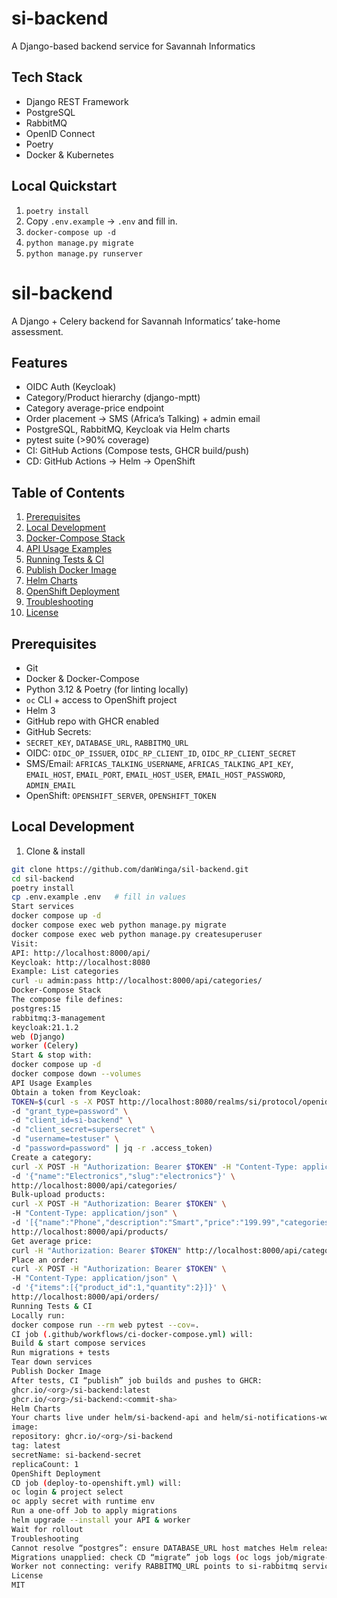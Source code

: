 # si-backend

A Django-based backend service for Savannah Informatics 

## Tech Stack
- Django REST Framework
- PostgreSQL
- RabbitMQ
- OpenID Connect
- Poetry
- Docker & Kubernetes

## Local Quickstart
1. `poetry install`
2. Copy `.env.example` → `.env` and fill in.
3. `docker-compose up -d`
4. `python manage.py migrate`
5. `python manage.py runserver`



# sil-backend

A Django + Celery backend for Savannah Informatics’ take-home assessment.

Features
--------
- OIDC Auth (Keycloak)
- Category/Product hierarchy (django-mptt)
- Category average-price endpoint
- Order placement → SMS (Africa’s Talking) + admin email
- PostgreSQL, RabbitMQ, Keycloak via Helm charts
- pytest suite (>90% coverage)
- CI: GitHub Actions (Compose tests, GHCR build/push)
- CD: GitHub Actions → Helm → OpenShift

Table of Contents
-----------------
1. [Prerequisites](#prerequisites)  
2. [Local Development](#local-development)  
3. [Docker-Compose Stack](#docker-compose-stack)  
4. [API Usage Examples](#api-usage-examples)  
5. [Running Tests & CI](#running-tests-ci)  
6. [Publish Docker Image](#publish-docker-image)  
7. [Helm Charts](#helm-charts)  
8. [OpenShift Deployment](#openshift-deployment)  
9. [Troubleshooting](#troubleshooting)  
10. [License](#license)

Prerequisites
-------------
- Git  
- Docker & Docker-Compose  
- Python 3.12 & Poetry (for linting locally)  
- `oc` CLI + access to OpenShift project  
- Helm 3  
- GitHub repo with GHCR enabled  
- GitHub Secrets:
 - `SECRET_KEY`, `DATABASE_URL`, `RABBITMQ_URL`  
 - OIDC: `OIDC_OP_ISSUER`, `OIDC_RP_CLIENT_ID`, `OIDC_RP_CLIENT_SECRET`  
 - SMS/Email: `AFRICAS_TALKING_USERNAME`, `AFRICAS_TALKING_API_KEY`, `EMAIL_HOST`, `EMAIL_PORT`, `EMAIL_HOST_USER`, `EMAIL_HOST_PASSWORD`, `ADMIN_EMAIL`  
 - OpenShift: `OPENSHIFT_SERVER`, `OPENSHIFT_TOKEN`

Local Development
-----------------
1. Clone & install
  ```bash
  git clone https://github.com/danWinga/sil-backend.git
  cd sil-backend
  poetry install
  cp .env.example .env   # fill in values
Start services
docker compose up -d
docker compose exec web python manage.py migrate
docker compose exec web python manage.py createsuperuser
Visit:
API: http://localhost:8000/api/
Keycloak: http://localhost:8080
Example: List categories
curl -u admin:pass http://localhost:8000/api/categories/
Docker-Compose Stack
The compose file defines:
postgres:15
rabbitmq:3-management
keycloak:21.1.2
web (Django)
worker (Celery)
Start & stop with:
docker compose up -d
docker compose down --volumes
API Usage Examples
Obtain a token from Keycloak:
TOKEN=$(curl -s -X POST http://localhost:8080/realms/si/protocol/openid-connect/token \
 -d "grant_type=password" \
 -d "client_id=si-backend" \
 -d "client_secret=supersecret" \
 -d "username=testuser" \
 -d "password=password" | jq -r .access_token)
Create a category:
curl -X POST -H "Authorization: Bearer $TOKEN" -H "Content-Type: application/json" \
 -d '{"name":"Electronics","slug":"electronics"}' \
 http://localhost:8000/api/categories/
Bulk-upload products:
curl -X POST -H "Authorization: Bearer $TOKEN" \
 -H "Content-Type: application/json" \
 -d '[{"name":"Phone","description":"Smart","price":"199.99","categories":[1]}]' \
 http://localhost:8000/api/products/
Get average price:
curl -H "Authorization: Bearer $TOKEN" http://localhost:8000/api/categories/1/average_price/
Place an order:
curl -X POST -H "Authorization: Bearer $TOKEN" \
 -H "Content-Type: application/json" \
 -d '{"items":[{"product_id":1,"quantity":2}]}' \
 http://localhost:8000/api/orders/
Running Tests & CI
Locally run:
docker compose run --rm web pytest --cov=.
CI job (.github/workflows/ci-docker-compose.yml) will:
Build & start compose services
Run migrations + tests
Tear down services
Publish Docker Image
After tests, CI “publish” job builds and pushes to GHCR:
ghcr.io/<org>/si-backend:latest
ghcr.io/<org>/si-backend:<commit-sha>
Helm Charts
Your charts live under helm/si-backend-api and helm/si-notifications-worker. They accept:
image:
 repository: ghcr.io/<org>/si-backend
 tag: latest
secretName: si-backend-secret
replicaCount: 1
OpenShift Deployment
CD job (deploy-to-openshift.yml) will:
oc login & project select
oc apply secret with runtime env
Run a one-off Job to apply migrations
helm upgrade --install your API & worker
Wait for rollout
Troubleshooting
Cannot resolve “postgres”: ensure DATABASE_URL host matches Helm release service si-postgres-postgresql
Migrations unapplied: check CD “migrate” job logs (oc logs job/migrate-<run_id>)
Worker not connecting: verify RABBITMQ_URL points to si-rabbitmq service
License
MIT


